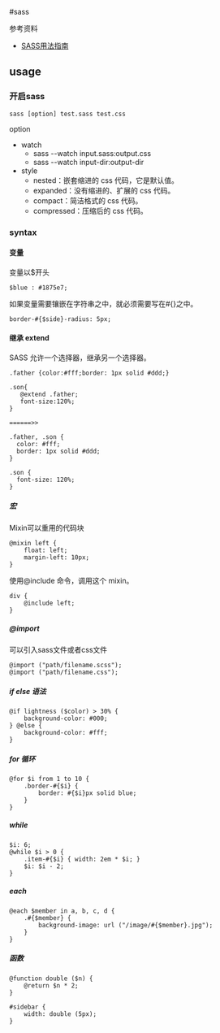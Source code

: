 #sass

参考资料

* [SASS用法指南](http://www.ruanyifeng.com/blog/2012/06/sass.html)

## usage

### 开启sass

	sass [option] test.sass test.css

option

* watch
	* sass --watch input.sass:output.css
	* sass --watch input-dir:output-dir
* style
	* nested：嵌套缩进的 css 代码，它是默认值。
	* expanded：没有缩进的、扩展的 css 代码。
	* compact：简洁格式的 css 代码。
	* compressed：压缩后的 css 代码。 

### syntax

#### 变量

变量以$开头

	$blue : #1875e7;

如果变量需要镶嵌在字符串之中，就必须需要写在#{}之中。

	border-#{$side}-radius: 5px;

#### 继承 extend

SASS 允许一个选择器，继承另一个选择器。
	
	.father {color:#fff;border: 1px solid #ddd;}
	
	.son{
	   @extend .father;
	   font-size:120%;
	}

	======>>

	.father, .son {
	  color: #fff;
	  border: 1px solid #ddd;
	}
	
	.son {
	  font-size: 120%;
	}

##### 宏

Mixin可以重用的代码块
	
	@mixin left {
		float: left;
		margin-left: 10px;
	}

使用@include 命令，调用这个 mixin。

	div {
		@include left;
	}

##### @import

可以引入sass文件或者css文件

	@import ("path/filename.scss");
	@import ("path/filename.css");

##### if else 语法

	@if lightness ($color) > 30% {
		background-color: #000;
	} @else {
		background-color: #fff;
	}

##### for 循环

	@for $i from 1 to 10 {
		.border-#{$i} {
			border: #{$i}px solid blue;
		}
	}

##### while

	$i: 6;
	@while $i > 0 {
		.item-#{$i} { width: 2em * $i; }
		$i: $i - 2;
	}

##### each

	@each $member in a, b, c, d {
		.#{$member} {
			background-image: url ("/image/#{$member}.jpg");
		}
	}

##### 函数

	@function double ($n) {
		@return $n * 2;
	}

	#sidebar {
		width: double (5px);
	}